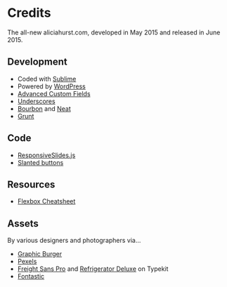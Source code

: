 # Credits
The all-new aliciahurst.com, developed in May 2015 and released in June 2015. 

## Development 
* Coded with [Sublime](http://sublimetext.com)
* Powered by [WordPress](http://wordpress.org)
* [Advanced Custom Fields](http://advancedcustomfields.com)
* [Underscores](http://underscores.me)
* [Bourbon](http://bourbon.io) and [Neat](http://neat.bourbon.io)
* [Grunt](http://gruntjs.com)


## Code
* [ResponsiveSlides.js](https://github.com/viljamis/ResponsiveSlides.js)
* [Slanted buttons](http://codepen.io/draymoore/pen/bNXMWx)

## Resources
* [Flexbox Cheatsheet](http://jonibologna.com/flexbox-cheatsheet/)

## Assets 
By various designers and photographers via...
* [Graphic Burger](http://graphicburger.com/mock-ups/)
* [Pexels](http://pexels.com)
* [Freight Sans Pro](https://typekit.com/fonts/freight-sans-pro) and [Refrigerator Deluxe](https://typekit.com/fonts/refrigerator-deluxe) on Typekit
* [Fontastic](http://fontastic.me)